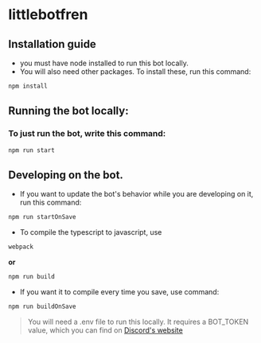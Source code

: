# littlebotfren

## Installation guide

* you must have node installed to run this bot locally.
* You will also need other packages. To install these, run this command:
```sh
npm install
```

## Running the bot locally:

### To just run the bot, write this command:
```sh
npm run start
```

## Developing on the bot.
* If you want to update the bot's behavior while you are developing on it, run this command:
```sh
npm run startOnSave
```


* To compile the typescript to javascript, use 
```sh
webpack
```
**or**
```sh
npm run build
```


* If you want it to compile every time you save, use command: 
```sh
npm run buildOnSave
```

> You will need a .env file to run this locally. It requires a BOT_TOKEN value, which you can find on [Discord's website]


[Discord's website]: <(https://discordapp.com/developers/applications/)]>